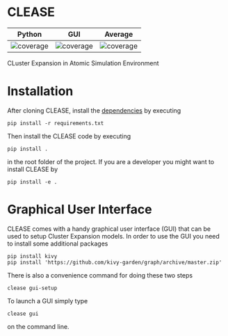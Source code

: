 # CLEASE
| Python | GUI | Average |
| ------ | --- | ------- |
| ![coverage](https://gitlab.com/computationalmaterials/clease/badges/master/coverage.svg?job=python3_test) | ![coverage](https://gitlab.com/computationalmaterials/clease/badges/master/coverage.svg?job=gui_test) | ![coverage](https://gitlab.com/computationalmaterials/clease/badges/master/coverage.svg) |




CLuster Expansion in Atomic Simulation Environment

# Installation
After cloning CLEASE, install the [dependencies](requirements.txt) by executing
```
pip install -r requirements.txt
```
Then install the CLEASE code by executing
```
pip install .
```
in the root folder of the project. If you are a developer you might want to install CLEASE by
```
pip install -e .
```

# Graphical User Interface
CLEASE comes with a handy graphical user interface (GUI) that can be used to setup Cluster Expansion models.
In order to use the GUI you need to install some additional packages
```
pip install kivy
pip install 'https://github.com/kivy-garden/graph/archive/master.zip'
```

There is also a convenience command for doing these two steps
```
clease gui-setup
```

To launch a GUI simply type
```
clease gui
```
on the command line.

